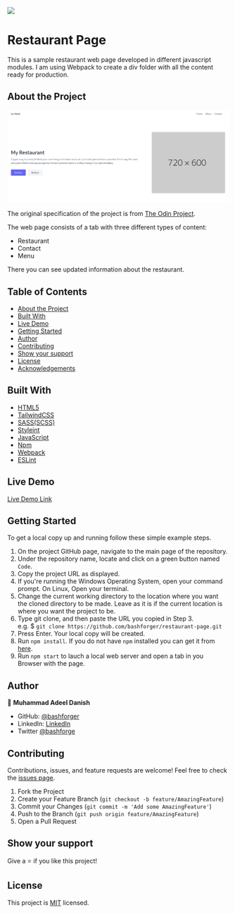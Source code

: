 ![](https://img.shields.io/badge/Microverse-blueviolet)
# Restaurant Page
This is a sample restaurant web page developed in different javascript modules. I am using Webpack to create a div folder with all the content ready for production.


## About the Project

![Top Page Screenshot](./screenshot.png)

The original specification of the project is from [The Odin Project](https://www.theodinproject.com/courses/javascript/lessons/restaurant-page).

The web page consists of a tab with three different types of content:
 - Restaurant
 - Contact
 - Menu

There you can see updated information about the restaurant.

## Table of Contents

* [About the Project](#about-the-project)
* [Built With](#built-with)
* [Live Demo](#live-demo)
* [Getting Started](#getting-started)
* [Author](#author)
* [Contributing](#contributing)
* [Show your support](#show-your-support)
* [License](#license)
* [Acknowledgements](#acknowledgements)

## Built With

* [HTML5](https://en.wikipedia.org/wiki/HTML5)
* [TailwindCSS](https://tailwindcss.com/)
* [SASS(SCSS)](https://sass-lang.com/)
* [Styleint](https://stylelint.io/)
* [JavaScript](https://en.wikipedia.org/wiki/JavaScript)
* [Npm](https://www.npmjs.com/)
* [Webpack](https://webpack.js.org/)
* [ESLint](https://eslint.org/)

## Live Demo

[Live Demo Link](https://bashforger.github.io/restaurant-page/dist/index.html)

## Getting Started

To get a local copy up and running follow these simple example steps.

1. On the project GitHub page, navigate to the main page of the repository.
2. Under the repository name, locate and click on a green button named `Code`.
3. Copy the project URL as displayed.
4. If you're running the Windows Operating System, open your command prompt. On Linux, Open your terminal.
5. Change the current working directory to the location where you want the cloned directory to be made. Leave as it is if the current location is where you want the project to be.
6. Type git clone, and then paste the URL you copied in Step 3. <br>
e.g. $ `git clone https://github.com/bashforger/restaurant-page.git`
7. Press Enter. Your local copy will be created.
8. Run `npm install`. If you do not have `npm` installed you can get it from [here](https://www.npmjs.com/).
9. Run `npm start` to lauch a local web server and open a tab in you Browser with the page.

## Author

👤 **Muhammad Adeel Danish**

- GitHub: [@bashforger](https://github.com/bashforger)
- LinkedIn: [LinkedIn](https://www.linkedin.com/in/muhammad-adeel-danish/)
- Twitter [@bashforge](https://twitter.com/bashForge)

## Contributing

Contributions, issues, and feature requests are welcome!
Feel free to check the [issues page](../../issues).

1. Fork the Project
2. Create your Feature Branch (`git checkout -b feature/AmazingFeature`)
3. Commit your Changes (`git commit -m 'Add some AmazingFeature'`)
4. Push to the Branch (`git push origin feature/AmazingFeature`)
5. Open a Pull Request

## Show your support

Give a ⭐️ if you like this project!

## License

This project is [MIT](./LICENSE) licensed.

